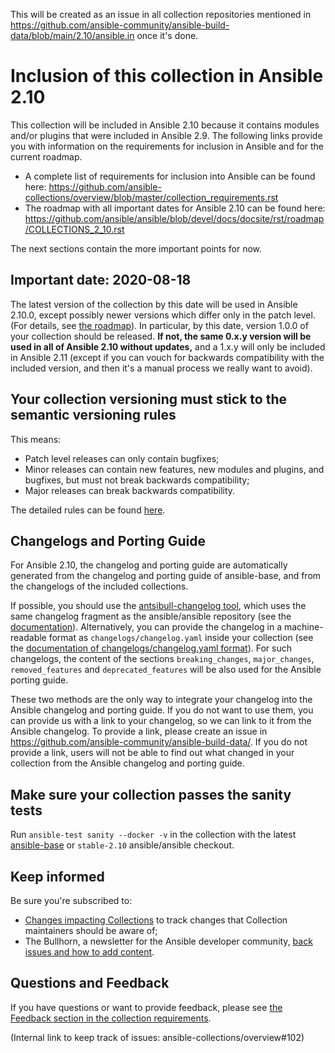 This will be created as an issue in all collection repositories mentioned in https://github.com/ansible-community/ansible-build-data/blob/main/2.10/ansible.in once it's done.


# Inclusion of this collection in Ansible 2.10

This collection will be included in Ansible 2.10 because it contains modules and/or plugins that were included in Ansible 2.9. The following links provide you with information on the requirements for inclusion in Ansible and for the current roadmap.

* A complete list of requirements for inclusion into Ansible can be found here: https://github.com/ansible-collections/overview/blob/master/collection_requirements.rst
* The roadmap with all important dates for Ansible 2.10 can be found here: https://github.com/ansible/ansible/blob/devel/docs/docsite/rst/roadmap/COLLECTIONS_2_10.rst

The next sections contain the more important points for now.

## Important date: 2020-08-18

The latest version of the collection by this date will be used in Ansible 2.10.0, except possibly newer versions which differ only in the patch level. (For details, see [the roadmap](https://github.com/ansible/ansible/blob/devel/docs/docsite/rst/roadmap/COLLECTIONS_2_10.rst)). In particular, by this date, version 1.0.0 of your collection should be released. **If not, the same 0.x.y version will be used in all of Ansible 2.10 without updates,** and a 1.x.y will only be included in Ansible 2.11 (except if you can vouch for backwards compatibility with the included version, and then it's a manual process we really want to avoid).

## Your collection versioning must stick to the semantic versioning rules

This means:

* Patch level releases can only contain bugfixes;
* Minor releases can contain new features, new modules and plugins, and bugfixes, but must not break backwards compatibility;
* Major releases can break backwards compatibility.

The detailed rules can be found [here](https://semver.org/).

## Changelogs and Porting Guide

For Ansible 2.10, the changelog and porting guide are automatically generated from the changelog and porting guide of ansible-base, and from the changelogs of the included collections.

If possible, you should use the [antsibull-changelog tool](https://github.com/ansible-community/antsibull-changelog/), which uses the same changelog fragment as the ansible/ansible repository (see the [documentation](https://github.com/ansible-community/antsibull-changelog/blob/main/docs/changelogs.rst)). Alternatively, you can provide the changelog in a machine-readable format as `changelogs/changelog.yaml` inside your collection (see the [documentation of changelogs/changelog.yaml format](https://github.com/ansible-community/antsibull-changelog/blob/main/docs/changelog.yaml-format.md)). For such changelogs, the content of the sections `breaking_changes`, `major_changes`, `removed_features` and `deprecated_features` will be also used for the Ansible porting guide.

These two methods are the only way to integrate your changelog into the Ansible changelog and porting guide. If you do not want to use them, you can provide us with a link to your changelog, so we can link to it from the Ansible changelog. To provide a link, please create an issue in https://github.com/ansible-community/ansible-build-data/. If you do not provide a link, users will not be able to find out what changed in your collection from the Ansible changelog and porting guide.

## Make sure your collection passes the sanity tests

Run `ansible-test sanity --docker -v` in the collection with the latest [ansible-base](https://pypi.org/project/ansible-base/) or `stable-2.10` ansible/ansible checkout.

## Keep informed

Be sure you're subscribed to:

* [Changes impacting Collections](https://github.com/ansible-collections/overview/issues/45) to track changes that Collection maintainers should be aware of;
* The Bullhorn, a newsletter for the Ansible developer community, [back issues and how to add content](https://github.com/ansible/community/issues/546).

## Questions and Feedback

If you have questions or want to provide feedback, please see [the Feedback section in the collection requirements](https://github.com/ansible-collections/overview/blob/master/collection_requirements.rst#feedback).



(Internal link to keep track of issues: ansible-collections/overview#102)
